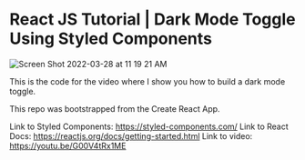 # React JS Tutorial | Dark Mode Toggle Using Styled Components

![Screen Shot 2022-03-28 at 11 19 21 AM](https://user-images.githubusercontent.com/88326256/160462243-cd0d3311-0c0a-4827-a0a2-2068c97b72ab.png)

This is the code for the video where I show you how to build a dark mode toggle.

This repo was bootstrapped from the Create React App.

Link to Styled Components: https://styled-components.com/
Link to React Docs: https://reactjs.org/docs/getting-started.html
Link to video: https://youtu.be/G00V4tRx1ME

